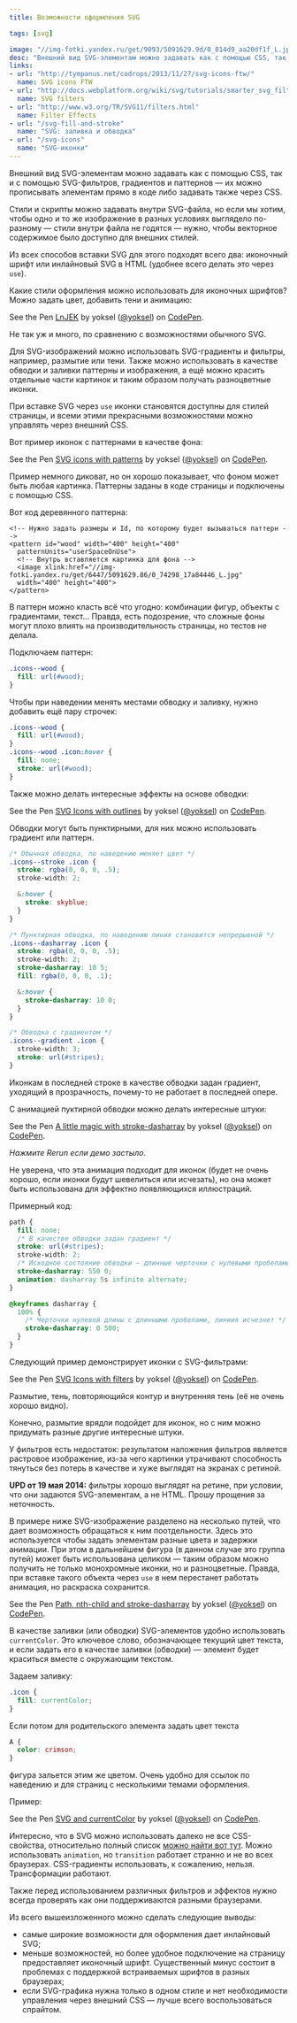 ```yaml
---
title: Возможности оформления SVG

tags: [svg]

image: "//img-fotki.yandex.ru/get/9093/5091629.9d/0_814d9_aa20df1f_L.jpg"
desc: "Внешний вид SVG-элементам можно задавать как с помощью CSS, так и с помощью SVG-фильтров, градиентов и паттернов — их можно прописывать элементам прямо в коде либо задавать также через CSS. Стили и скрипты можно задавать внутри SVG-файла, но если мы хотим, чтобы одно и то же изображение в разных условиях выглядело по-разному — стили внутри файла не годятся — нужно, чтобы векторное содержимое было доступно для внешних стилей"
links:
- url: "http://tympanus.net/codrops/2013/11/27/svg-icons-ftw/"
  name: SVG icons FTW
- url: "http://docs.webplatform.org/wiki/svg/tutorials/smarter_svg_filters"
  name: SVG filters
- url: "http://www.w3.org/TR/SVG11/filters.html"
  name: Filter Effects
- url: "/svg-fill-and-stroke"
  name: "SVG: заливка и обводка"
- url: "/svg-icons"
  name: "SVG-иконки"
---
```


Внешний вид SVG-элементам можно задавать как с помощью CSS, так и с помощью SVG-фильтров, градиентов и паттернов — их можно прописывать элементам прямо в коде либо задавать также через CSS.

Стили и скрипты можно задавать внутри SVG-файла, но если мы хотим, чтобы одно и то же изображение в разных условиях выглядело по-разному — стили внутри файла не годятся &mdash; нужно, чтобы векторное содержимое было доступно для внешних стилей.<!--more-->

Из всех способов вставки SVG для этого подходят всего два: иконочный шрифт или инлайновый SVG в HTML (удобнее всего делать это через <code>use</code>).

Какие стили оформления можно использовать для иконочных шрифтов?
Можно задать цвет, добавить тени и анимацию:

<p data-height="250" data-theme-id="4974" data-slug-hash="LnJEK" data-default-tab="result" class='codepen'>See the Pen <a href='http://codepen.io/yoksel/pen/LnJEK/'>LnJEK</a> by yoksel (<a href='http://codepen.io/yoksel'>@yoksel</a>) on <a href='http://codepen.io'>CodePen</a>.</p>
<script async src="//codepen.io/assets/embed/ei.js"></script>

Не так уж и много, по сравнению с возможностями обычного SVG.

Для SVG-изображений можно использовать SVG-градиенты и фильтры, например, размытие или тени. Также можно использовать в качестве обводки и заливки паттерны и изображения, а ещё можно красить отдельные части картинок и таким образом получать разноцветные иконки.

При вставке SVG через <code>use</code> иконки становятся доступны для стилей страницы, и всеми этими прекрасными возможностями можно управлять через внешний CSS.

Вот пример иконок с паттернами в качестве фона:

<p data-height="550" data-theme-id="4974" data-slug-hash="mfdIE" data-default-tab="result" class='codepen'>See the Pen <a href='http://codepen.io/yoksel/pen/mfdIE/'>SVG icons with patterns</a> by yoksel (<a href='http://codepen.io/yoksel'>@yoksel</a>) on <a href='http://codepen.io'>CodePen</a>.</p>
<script async src="//codepen.io/assets/embed/ei.js"></script>

Пример немного диковат, но он хорошо показывает, что фоном может быть любая картинка. Паттерны заданы в коде страницы и подключены с помощью CSS.

Вот код деревянного паттерна:

```markup
<!-- Нужно задать размеры и Id, по которому будет вызываться паттерн -->
<pattern id="wood" width="400" height="400"
  patternUnits="userSpaceOnUse">
  <!-- Внутрь вставляется картинка для фона -->
  <image xlink:href="//img-fotki.yandex.ru/get/6447/5091629.86/0_74298_17a84446_L.jpg"
  width="400" height="400">
</pattern>
```

В паттерн можно класть всё что угодно: комбинации фигур, объекты с градиентами, текст... Правда, есть подозрение, что сложные фоны могут плохо влиять на производительность страницы, но тестов не делала.

Подключаем паттерн:

```css
.icons--wood {
  fill: url(#wood);
}
```

Чтобы при наведении менять местами обводку и заливку, нужно добавить ещё пару строчек:

```css
.icons--wood {
  fill: url(#wood);
}
.icons--wood .icon:hover {
  fill: none;
  stroke: url(#wood);
}
```

Также можно делать интересные эффекты на основе обводки:

<p data-height="600" data-theme-id="4974" data-slug-hash="cmslA" data-default-tab="result" class='codepen'>See the Pen <a href='http://codepen.io/yoksel/pen/cmslA/'>SVG Icons with outlines</a> by yoksel (<a href='http://codepen.io/yoksel'>@yoksel</a>) on <a href='http://codepen.io'>CodePen</a>.</p>
<script async src="//codepen.io/assets/embed/ei.js"></script>

Обводки могут быть пунктирными, для них можно использовать градиент или паттерн.


```css
/* Обычная обводка, по наведению меняет цвет */
.icons--stroke .icon {
  stroke: rgba(0, 0, 0, .5);
  stroke-width: 2;

  &:hover {
    stroke: skyblue;
  }
}

/* Пунктирная обводка, по наведению линия становится непрерывной */
.icons--dasharray .icon {
  stroke: rgba(0, 0, 0, .5);
  stroke-width: 2;
  stroke-dasharray: 10 5;
  fill: rgba(0, 0, 0, .1);

  &:hover {
    stroke-dasharray: 10 0;
  }
}

/* Обводка с градиентом */
.icons--gradient .icon {
  stroke-width: 3;
  stroke: url(#stripes);
}
```

Иконкам в последней строке в качестве обводки задан градиент, уходящий в прозрачность, почему-то не работает в последней опере.

С анимацией пуктирной обводки можно делать интересные штуки:

<p data-height="320" data-theme-id="4974" data-slug-hash="blKmc" data-default-tab="result" class='codepen'>See the Pen <a href='http://codepen.io/yoksel/pen/blKmc/'>A little magic with stroke-dasharray</a> by yoksel (<a href='http://codepen.io/yoksel'>@yoksel</a>) on <a href='http://codepen.io'>CodePen</a>.</p>
<script async src="//codepen.io/assets/embed/ei.js"></script>

<i>Нажмите Rerun если демо застыло.</i>

Не уверена, что эта анимация подходит для иконок (будет не очень хорошо, если иконки будут шевелиться или исчезать), но она может быть использована для эффектно появляющихся иллюстраций.

Примерный код:

```css
path {
  fill: none;
  /* В качестве обводки задан градиент */
  stroke: url(#stripes);
  stroke-width: 2;
  /* Исходное состояние обводки — длинные черточки с нулевыми пробелами */
  stroke-dasharray: 550 0;
  animation: dasharray 5s infinite alternate;
}

@keyframes dasharray {
  100% {
  	/* Черточки нулевой длины с длинными пробелами, линиия исчезнет */
    stroke-dasharray: 0 500;
  }
}
```

Следующий пример демонстрирует иконки с SVG-фильтрами:

<p data-height="550" data-theme-id="4974" data-slug-hash="kszeJ" data-default-tab="result" class='codepen'>See the Pen <a href='http://codepen.io/yoksel/pen/kszeJ/'>SVG Icons with filters</a> by yoksel (<a href='http://codepen.io/yoksel'>@yoksel</a>) on <a href='http://codepen.io'>CodePen</a>.</p>
<script async src="//codepen.io/assets/embed/ei.js"></script>

Размытие, тень, повторяющийся контур и внутренняя тень (её не очень хорошо видно).

Конечно, размытие врядли подойдет для иконок, но с ним можно придумать разные другие интересные штуки.

У фильтров есть недостаток: результатом наложения фильтров является растровое изображение, из-за чего картинки утрачивают способность тянуться без потерь в качестве и хуже выглядят на экранах с ретиной.

<b>UPD от 19 мая 2014:</b> фильтры хорошо выглядят на ретине, при условии, что они задаются SVG-элементам, а не HTML. Прошу прощения за неточность.

В примере ниже SVG-изображение разделено на несколько путей, что дает возможность обращаться к ним поотдельности. Здесь это используется чтобы задать элементам разные цвета и задержки анимации. При этом в дальнейшем фигура (в данном случае это группа путей) может быть использована целиком — таким образом можно получить не только монохромные иконки, но и разноцветные. Правда, при вставке такого объекта через <code>use</code> в нем перестанет работать анимация, но раскраска сохранится.

<p data-height="400" data-theme-id="4974" data-slug-hash="DixKv" data-default-tab="result" class='codepen'>See the Pen <a href='http://codepen.io/yoksel/pen/DixKv/'>Path, nth-child and stroke-dasharray</a> by yoksel (<a href='http://codepen.io/yoksel'>@yoksel</a>) on <a href='http://codepen.io'>CodePen</a>.</p>
<script async src="//codepen.io/assets/embed/ei.js"></script>

В качестве заливки (или обводки) SVG-элементов удобно использовать <code>сurrentColor</code>. Это ключевое слово, обозначающее текущий цвет текста, и если задать его в качестве заливки (обводки) — элемент будет краситься вместе с окружающим текстом.

Задаем заливку:


```css
.icon {
  fill: currentColor;
}
```

Если потом для родительского элемента задать цвет текста


```css
A {
  color: crimson;
}
```

 фигура зальется этим же цветом. Очень удобно для ссылок по наведению и для страниц с несколькими темами оформления.

Пример:

<p data-height="500" data-theme-id="4974" data-slug-hash="xiLen" data-default-tab="result" class='codepen'>See the Pen <a href='http://codepen.io/yoksel/pen/xiLen/'>SVG and currentColor</a> by yoksel (<a href='http://codepen.io/yoksel'>@yoksel</a>) on <a href='http://codepen.io'>CodePen</a>.</p>
<script async src="//codepen.io/assets/embed/ei.js"></script>

Интересно, что в SVG можно использовать далеко не все CSS-свойства, относительно полный список <a href="http://www.w3.org/TR/SVG11/styling.html#SVGStylingProperties">можно найти вот тут</a>.
Можно использовать <code>animation</code>, но <code>transition</code> работает странно и не во всех браузерах. CSS-градиенты использовать, к сожалению, нельзя. Трансформации работают.

Также перед использованием различных фильтров и эффектов нужно всегда проверять как они поддерживаются разными браузерами.

Из всего вышеизложенного можно сделать следующие выводы:

- самые широкие возможности для оформления дает инлайновый SVG;
- меньше возможностей, но более удобное подключение на страницу предоставляет иконочный шрифт. Существенный минус состоит в проблемах с поддержкой встраиваемых шрифтов в разных браузерах;
- если SVG-графика нужна только в одном стиле и нет необходимости управления через внешний CSS — лучше всего воспользоваться спрайтом.
